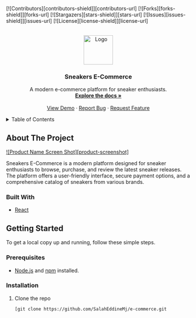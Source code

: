 <!-- PROJECT SHIELDS -->
[![Contributors][contributors-shield]][contributors-url]
[![Forks][forks-shield]][forks-url]
[![Stargazers][stars-shield]][stars-url]
[![Issues][issues-shield]][issues-url]
[![License][license-shield]][license-url]

<!-- PROJECT LOGO -->
<br />
<div align="center">
  <a href="https://github.com/SalahEddineMj/sneakers-ecommerce">
    <img src="assets/banner.png" alt="Logo" width="80" height="80">
  </a>
  <h3 align="center">Sneakers E-Commerce</h3>
  <p align="center">
    A modern e-commerce platform for sneaker enthusiasts.
    <br />
    <a href="https://github.com/your_username/sneakers-ecommerce"><strong>Explore the docs »</strong></a>
    <br />
    <br />
    <a href="https://sneackers-e-commerce.netlify.app/">View Demo</a>
    &middot;
    <a href="https://github.com/your_username/sneakers-ecommerce/issues/new?labels=bug&template=bug-report.md">Report Bug</a>
    &middot;
    <a href="https://github.com/your_username/sneakers-ecommerce/issues/new?labels=enhancement&template=feature-request.md">Request Feature</a>
  </p>
</div>

<!-- TABLE OF CONTENTS -->
<details>
  <summary>Table of Contents</summary>
  <ol>
    <li><a href="#about-the-project">About The Project</a></li>
    <li><a href="#built-with">Built With</a></li>
    <li><a href="#getting-started">Getting Started</a></li>
    <li><a href="#usage">Usage</a></li>
    <li><a href="#roadmap">Roadmap</a></li>
    <li><a href="#contributing">Contributing</a></li>
    <li><a href="#license">License</a></li>
    <li><a href="#contact">Contact</a></li>
    <li><a href="#acknowledgments">Acknowledgments</a></li>
  </ol>
</details>

## About The Project

[![Product Name Screen Shot][product-screenshot]](https://example.com)

Sneakers E-Commerce is a modern platform designed for sneaker enthusiasts to browse, purchase, and review the latest sneaker releases. The platform offers a user-friendly interface, secure payment options, and a comprehensive catalog of sneakers from various brands.

### Built With

- [React](https://reactjs.org/)


## Getting Started

To get a local copy up and running, follow these simple steps.

### Prerequisites

- [Node.js](https://nodejs.org/) and [npm](https://www.npmjs.com/) installed.

### Installation

1. Clone the repo
   ```sh
   [git clone https://github.com/SalahEddineMj/e-commerce.git
